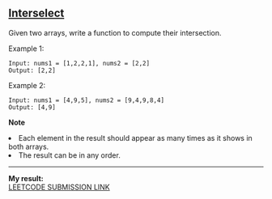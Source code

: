 <a href="https://leetcode.com/problems/intersection-of-two-arrays-ii/"><b>Interselect</b></a>
---

Given two arrays, write a function to compute their intersection.

Example 1:
```
Input: nums1 = [1,2,2,1], nums2 = [2,2]
Output: [2,2]
```

Example 2:
```
Input: nums1 = [4,9,5], nums2 = [9,4,9,8,4]
Output: [4,9]
```
<b>Note</b><br>
<li>Each element in the result should appear as many times as it shows in both arrays.<br>
<li>The result can be in any order.


---
<b>My result:</b><br>
<a href="https://leetcode.com/submissions/detail/286617072/">LEETCODE SUBMISSION LINK</a>

